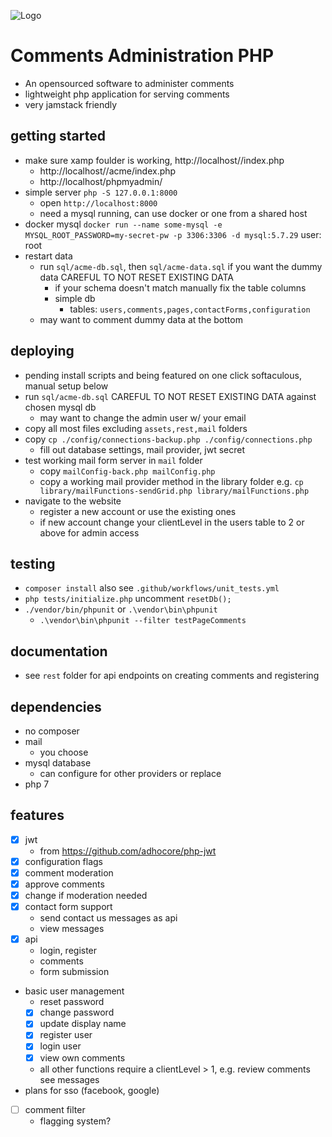 ![Logo](./images/site/logo.png)

# Comments Administration PHP
* An opensourced software to administer comments
* lightweight php application for serving comments
* very jamstack friendly

## getting started
* make sure xamp foulder is working, http://localhost//index.php
  * http://localhost//acme/index.php
  * http://localhost/phpmyadmin/
* simple server `php -S 127.0.0.1:8000`
  * open `http://localhost:8000`
  * need a mysql running, can use docker or one from a shared host
* docker mysql
 `docker run --name some-mysql -e MYSQL_ROOT_PASSWORD=my-secret-pw -p 3306:3306 -d mysql:5.7.29` user: root
* restart data
  * run `sql/acme-db.sql`, then `sql/acme-data.sql` if you want the dummy data CAREFUL TO NOT RESET EXISTING DATA
     * if your schema doesn't match manually fix the table columns
     * simple db
       * tables: `users,comments,pages,contactForms,configuration`
  * may want to comment dummy data at the bottom

## deploying
* pending install scripts and being featured on one click softaculous, manual setup below
* run `sql/acme-db.sql` CAREFUL TO NOT RESET EXISTING DATA against chosen mysql db
  * may want to change the admin user w/ your email
* copy all most files excluding `assets,rest,mail` folders
* copy `cp ./config/connections-backup.php ./config/connections.php`
  * fill out database settings, mail provider, jwt secret
* test working mail form server in `mail` folder
  * copy `mailConfig-back.php mailConfig.php`
  * copy a working mail provider method in the library folder e.g. `cp library/mailFunctions-sendGrid.php library/mailFunctions.php`
* navigate to the website
  * register a new account or use the existing ones
  * if new account change your clientLevel in the users table to 2 or above for admin access

## testing
* `composer install` also see `.github/workflows/unit_tests.yml`
* `php tests/initialize.php` uncomment `resetDb();`
* `./vendor/bin/phpunit` or `.\vendor\bin\phpunit`
  * `.\vendor\bin\phpunit --filter testPageComments`

## documentation
* see `rest` folder for api endpoints on creating comments and registering

## dependencies
* no composer
* mail
  * you choose
* mysql database
  * can configure for other providers or replace
* php 7


## features
* [x] jwt
  * from https://github.com/adhocore/php-jwt
* [x] configuration flags
* [x] comment moderation
 * [x] approve comments
 * [x] change if moderation needed
* [x] contact form support
  * send contact us messages as api
  * view messages
* [x] api
  * login, register
  * comments
  * form submission
* basic user management
  * reset password
  * [x] change password
  * [x] update display name
  * [x] register user
  * [x] login user
  * [x] view own comments
  * all other functions require a clientLevel > 1, e.g. review comments see messages
* plans for sso (facebook, google)
* [ ] comment filter
  * flagging system?
